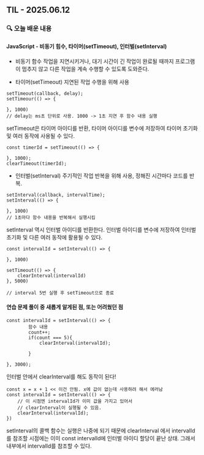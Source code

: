 ## TIL - 2025.06.12

### 🔍 오늘 배운 내용

#### JavaScript - 비동기 힘수, 타이머(setTimeout), 인터벌(setInterval)

- 비동기 함수
작업을 지연시키거나, 대기 시간이 긴 작업이 완료될 때까지 프로그램이 멈추지 않고 다른 작업을 계속 수행할 수 있도록 도와준다.

- 타이머(setTimeout)
지연된 작업 수행을 위해 사용
```
setTimeout(callback, delay);
setTimeour(() => {

}, 1000) 
// delay는 ms초 단위로 사용. 1000 -> 1초 지연 후 함수 내용 실행
```
setTimeout은 타이머 아이디를 반환, 타이머 아이디를 변수에 저장하여 타이머 초기화 및 여러 동작에 사용될 수 있다.
```
const timerId = setTimeout(() => {

}, 1000);
clearTimeout(timerId);
```

- 인터벌(setInterval)
주기적인 작업 반복을 위해 사용, 정해진 시간마다 코드를 반복.
```
setInterval(callback, intervalTime);
setInterval(() => {

}, 1000)
// 1초마다 함수 내용을 반복해서 실행시킴
```
setInterval 역시 인터벌 아이디를 반환한다. 인터벌 아이디를 변수에 저장하여 인터벌 초기화 및 다른 여러 동작에 활용될 수 있다.
```
const intervalId = setInterval(() => {

}, 1000)

setTimeout(() => {
    clearInterval(intervalId)
}, 5000)

// interval 5번 실행 후 setTimeout으로 종료
```

#### 연습 문제 풀이 중 새롭게 알게된 점, 또는 어려웠던 점
```
const intervalId = setInterval(() => {
        함수 내용
        count++;
        if(count === 5){
            clearInterval(intervalId);

        }

}, 3000);
```
인터벌 안에서 clearInterval를 해도 동작이 된다!
```
const x = x + 1 << 이건 안됨. x에 값이 없는데 사용하려 해서 에러남
const intervalId = setInterval(() => {
    // 이 시점엔 intervalId가 이미 값을 가지고 있어서
    // clearInterval이 실행될 수 있음.
    clearInterval(intervalId);
})
```
setInterval의 콜백 함수는 실행은 나중에 되기 때문에 clearInterval 에서 intervalId를 참조할 시점에는 이미 const intervalId에 인터벌 아이디 할당이 끝난 상태. 그래서 내부에서 intervalId를 참조할 수 있다.
